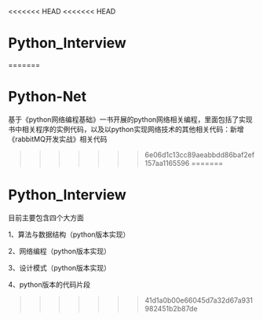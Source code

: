 <<<<<<< HEAD
<<<<<<< HEAD
# Python_Interview
=======
# Python-Net
基于《python网络编程基础》一书开展的python网络相关编程，里面包括了实现书中相关程序的实例代码，以及以python实现网络技术的其他相关代码：新增《rabbitMQ开发实战》相关代码
>>>>>>> 6e06d1c13cc89aeabbdd86baf2ef157aa1165596
=======
# Python_Interview

目前主要包含四个大方面

1、算法与数据结构（python版本实现）

2、网络编程（python版本实现）

3、设计模式（python版本实现）


4、python版本的代码片段
>>>>>>> 41d1a0b00e66045d7a32d67a931982451b2b87de
